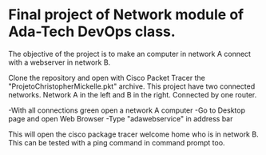 # Final project of Network module of Ada-Tech DevOps class.
The objective of the project is to make an computer in network A connect with a webserver in network B. 

Clone the repository and open with Cisco Packet Tracer the "ProjetoChristopherMickelle.pkt" archive.
This project have two connected networks. Network A in the left and B in the right. Connected by one router.


-With all connections green open a network A computer 
-Go to Desktop page and open Web Browser
-Type "adawebservice" in address bar

This will open the cisco package tracer welcome home who is in network B. This can be tested with a ping command in command prompt too.
